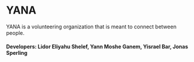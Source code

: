 # YANA

YANA is a volunteering organization that is meant to connect between people.


#### Developers: Lidor Eliyahu Shelef, Yann Moshe Ganem, Yisrael Bar, Jonas Sperling

